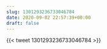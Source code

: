```yaml
---
slug: 1301293236733046784
date: 2020-09-02 22:57:39+00:00
draft: false
---
```


{{< tweet 1301293236733046784 >}}

